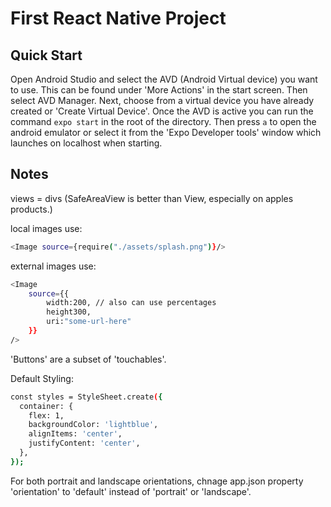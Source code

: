# First React Native Project

## Quick Start

Open Android Studio and select the AVD (Android Virtual device) you want to use. This can be found under 'More Actions' in the start screen. Then select AVD Manager. Next, choose from a virtual device you have already created or 'Create Virtual Device'. Once the AVD is active you can run the command `expo start` in the root of the directory. Then press `a` to open the android emulator or select it from the 'Expo Developer tools' window which launches on localhost when starting.

## Notes

views = divs
(SafeAreaView is better than View, especially on apples products.)

local images use:

```bash
<Image source={require("./assets/splash.png")}/>
```

external images use:

```bash
<Image
    source={{
        width:200, // also can use percentages
        height300,
        uri:"some-url-here"
    }}
/>
```

'Buttons' are a subset of 'touchables'.

Default Styling:

```bash
const styles = StyleSheet.create({
  container: {
    flex: 1,
    backgroundColor: 'lightblue',
    alignItems: 'center',
    justifyContent: 'center',
  },
});
```

For both portrait and landscape orientations, chnage app.json property 'orientation' to 'default' instead of 'portrait' or 'landscape'.
